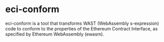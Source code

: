 # eci-conform
eci-conform is a tool that transforms WAST (WebAssembly s-expression) code to conform to the properties of the Ethereum Contract Interface, as specified by Ethereum WebAssembly (ewasm).
